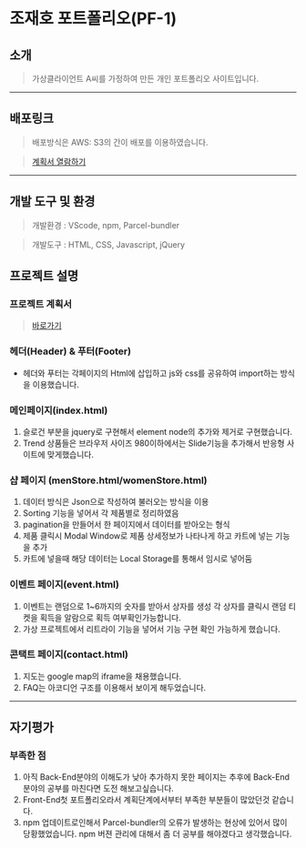 # 조재호 포트폴리오(PF-1)
## 소개
> 가상클라이언트 A씨를 가정하여 만든 개인 포트폴리오 사이트입니다. 

---
## 배포링크
> 배포방식은 AWS: S3의 간이 배포를 이용하였습니다.

> [계획서 열람하기](http://eundoe-sportsspring.s3-website.ap-northeast-2.amazonaws.com)

---
## 개발 도구 및 환경
> 개발환경 : VScode, npm, Parcel-bundler

> 개발도구 : HTML, CSS, Javascript, jQuery

## 프로젝트 설명
### 프로젝트 계획서 
> [바로가기](https://github.com/Eundoe/eundoe-sportsshopPVPF/files/10920546/A.Company.Project.Simulation.Planning_JAEHOCHO.230308.pdf)



### 헤더(Header) & 푸터(Footer)
* 헤더와 푸터는 각페이지의 Html에 삽입하고 js와 css를 공유하여 import하는 방식을 이용했습니다.

### 메인페이지(index.html)
1. 슬로건 부분을 jquery로 구현해서 element node의 추가와 제거로 구현했습니다.
2. Trend 상품들은 브라우저 사이즈 980이하에서는 Slide기능을 추가해서 반응형 사이트에 맞게했습니다.

### 샵 페이지 (menStore.html/womenStore.html)
1. 데이터 방식은 Json으로 작성하여 불러오는 방식을 이용
2. Sorting 기능을 넣어서 각 제품별로 정리하였음 
3. pagination을 만들어서 한 페이지에서 데이터를 받아오는 형식
4. 제품 클릭시 Modal Window로 제품 상세정보가 나타나게 하고 카트에 넣는 기능을 추가
5. 카트에 넣을때 해당 데이터는 Local Storage를 통해서 임시로 넣어둠

### 이벤트 페이지(event.html)
1. 이벤트는 랜덤으로 1~6까지의 숫자를 받아서 상자를 생성 각 상자를 클릭시 랜덤 티켓을 획득을 알람으로 획득 여부확인가능합니다.
2. 가상 프로젝트에서 리트라이 기능을 넣어서 기능 구현 확인 가능하게 했습니다.

### 콘택트 페이지(contact.html)
1. 지도는 google map의 iframe을 채용했습니다.
2. FAQ는 아코디언 구조를 이용해서 보이게 해두었습니다.

---
## 자기평가
### 부족한 점
1. 아직 Back-End분야의 이해도가 낮아 추가하지 못한 페이지는 추후에 Back-End분야의 공부를 마친다면 도전 해보고싶습니다.
2. Front-End첫 포트폴리오라서 계획단계에서부터 부족한 부분들이 많았던것 같습니다.
3. npm 업데이트로인해서 Parcel-bundler의 오류가 발생하는 현상에 있어서 많이 당황했었습니다. npm 버젼 관리에 대해서 좀 더 공부를 해야겠다고 생각했습니다.
